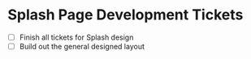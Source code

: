 # Splash Page Development Tickets

- [ ] Finish all tickets for Splash design
- [ ] Build out the general designed layout